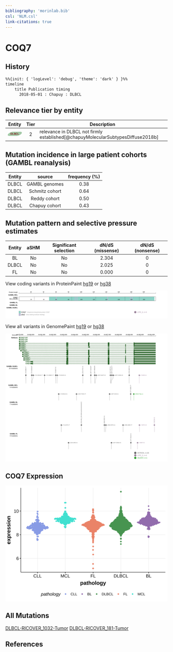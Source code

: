 ```yaml
---
bibliography: 'morinlab.bib'
csl: 'NLM.csl'
link-citations: true
---
```

# COQ7

## History

```mermaid
%%{init: { 'logLevel': 'debug', 'theme': 'dark' } }%%
timeline
    title Publication timing
      2018-05-01 : Chapuy : DLBCL
```

## Relevance tier by entity

|Entity|Tier|Description                              |
|:------:|:----:|-----------------------------------------|
|![DLBCL](images/icons/DLBCL_tier2.png) |2   |relevance in DLBCL not firmly established[@chapuyMolecularSubtypesDiffuse2018b]|

## Mutation incidence in large patient cohorts (GAMBL reanalysis)

|Entity|source        |frequency (%)|
|:------:|:--------------:|:-------------:|
|DLBCL |GAMBL genomes |0.38         |
|DLBCL |Schmitz cohort|0.64         |
|DLBCL |Reddy cohort  |0.50         |
|DLBCL |Chapuy cohort |0.43         |

## Mutation pattern and selective pressure estimates

|Entity|aSHM|Significant selection|dN/dS (missense)|dN/dS (nonsense)|
|:------:|:----:|:---------------------:|:----------------:|:----------------:|
|BL    |No  |No                   |2.304           |0               |
|DLBCL |No  |No                   |2.025           |0               |
|FL    |No  |No                   |0.000           |0               |




View coding variants in ProteinPaint [hg19](https://morinlab.github.io/LLMPP/GAMBL/COQ7_protein.html)  or [hg38](https://morinlab.github.io/LLMPP/GAMBL/COQ7_protein_hg38.html)

![](images/proteinpaint/COQ7_NM_016138.svg)

View all variants in GenomePaint [hg19](https://morinlab.github.io/LLMPP/GAMBL/COQ7.html)  or [hg38](https://morinlab.github.io/LLMPP/GAMBL/COQ7_hg38.html)

![](images/proteinpaint/COQ7.svg)

## COQ7 Expression
![](images/gene_expression/COQ7_by_pathology.svg)
<!-- ORIGIN: chapuyMolecularSubtypesDiffuse2018b -->
<!-- DLBCL: chapuyMolecularSubtypesDiffuse2018b -->

## All Mutations

[DLBCL-RICOVER_1032-Tumor](https://bcgsc.ca/downloads/morinlab/GAMBL/Chapuy_2018/DLBCL-RICOVER_1032-Tumor.html)
[DLBCL-RICOVER_181-Tumor](https://bcgsc.ca/downloads/morinlab/GAMBL/Chapuy_2018/DLBCL-RICOVER_181-Tumor.html)

## References
